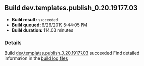 ## Build dev.templates.publish_0.20.19177.03
- **Build result:** `succeeded`
- **Build queued:** 6/26/2019 5:44:05 PM
- **Build duration:** 114.03 minutes
### Details
Build [dev.templates.publish_0.20.19177.03](https://winappstudio.visualstudio.com/web/build.aspx?pcguid=a4ef43be-68ce-4195-a619-079b4d9834c2&builduri=vstfs%3a%2f%2f%2fBuild%2fBuild%2f28969) succeeded
Find detailed information in the [build log files](https://uwpctdiags.blob.core.windows.net/buildlogs/dev.templates.publish_0.20.19177.03_logs.zip)
